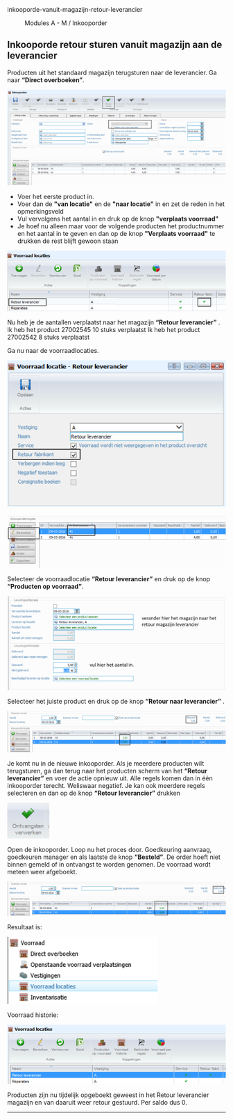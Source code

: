 <properties>
	<page>
		<title>inkooporde-vanuit-magazijn-retour-leverancier</title>
		<description>inkooporde-vanuit-magazijn-retour-leverancier</description>
	</page>
	<menu>
		<position>Modules A - M / Inkooporder</position> 
		<title>Inkooporde vanuit magazijn retour leverancier</title>
	</menu>
</properties>

## Inkooporde retour sturen vanuit magazijn aan de leverancier ##

Producten uit het standaard magazijn terugsturen naar de leverancier.
Ga naar **“Direct overboeken”**.
 
![](images/1.png)

- Voer het eerste product in.
- Voer dan de **"van locatie"** en de **"naar locatie"** in en zet de reden in het opmerkingsveld
- Vul vervolgens het aantal in en druk op de knop **"verplaats voorraad"**
- Je hoef nu alleen maar voor de volgende producten het productnummer en het aantal in te geven en dan op de knop **"Verplaats voorraad"** te drukken de rest blijft gewoon staan

![](images/2.png)

Nu heb je de aantallen verplaatst naar het magazijn **“Retour leverancier”** .
Ik heb het product 27002545 10 stuks verplaatst
Ik heb het product 27002542 8 stuks verplaatst

Ga nu naar de voorraadlocaties.
 
![](images/3.png)

![](images/4.png)

Selecteer de voorraadlocatie **“Retour leverancier”** en druk op de knop **“Producten op voorraad”**.
 
![](images/5.png)

Selecteer het juiste product en druk op de knop **“Retour naar leverancier”** .
 
![](images/6.png)

Je komt nu in de nieuwe inkooporder. Als je meerdere producten wilt terugsturen, ga dan terug naar het producten scherm van het **“Retour leverancier”** en voer de actie opnieuw uit. Alle regels komen dan in één inkooporder terecht. Weliswaar negatief. Je kan ook meerdere regels selecteren en dan op de knop **“Retour leverancier”** drukken
 
![](images/7.png)

Open de inkooporder.
Loop nu het proces door. Goedkeuring aanvraag, goedkeuren manager en als laatste de knop **“Besteld”**. De order hoeft niet binnen gemeld of in ontvangst te worden genomen.
De voorraad wordt meteen weer afgeboekt.

![](images/8.png)
 
Resultaat is:

![](images/9.png)

Voorraad historie:
 
![](images/10.png)

Producten zijn nu tijdelijk opgeboekt geweest in het Retour leverancier magazijn en van daaruit weer retour gestuurd. Per saldo dus 0.


----------
